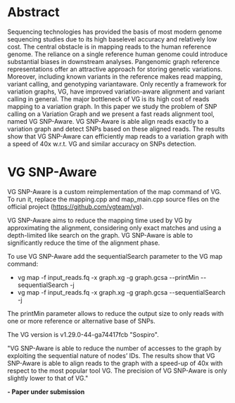 
# Abstract
Sequencing technologies has provided the basis of most modern genome sequencing studies due to its high baselevel accuracy and relatively low cost. The central obstacle is in
mapping reads to the human reference genome. The reliance on a single reference human genome could introduce substantial biases in downstream analyses. Pangenomic graph reference
representations offer an attractive approach for storing genetic variations. Moreover, including known variants in the reference makes read mapping, variant calling, and genotyping variantaware. Only recently a framework for variation graphs, VG, have improved variation-aware alignment and variant calling in general. The major bottleneck of VG is its high cost of reads mapping to a variation graph. In this paper we study the problem of SNP calling on a Variation Graph and we present a fast reads alignment tool, named VG SNP-Aware. VG SNP-Aware is able align reads exactly to a variation graph and detect SNPs based on these aligned reads. The results show that VG SNP-Aware can efficiently map
reads to a variation graph with a speed of 40x w.r.t. VG and similar accuracy on SNPs detection.



# VG SNP-Aware
 

VG SNP-Aware is a custom reimplementation of the map command of VG. 
To run it, replace the mapping.cpp and map_main.cpp source files on the official project (https://github.com/vgteam/vg). 

VG SNP-Aware aims to reduce the mapping time used by VG by approximating the alignment, considering only exact matches and using a depth-limited like
search on the graph. VG SNP-Aware is able to significantly reduce the time of the alignment phase. 

To use VG SNP-Aware add the sequentialSearch parameter to the VG map command:  
* vg map -f input_reads.fq -x graph.xg -g graph.gcsa --printMin --sequentialSearch -j
* vg map -f input_reads.fq -x graph.xg -g graph.gcsa --sequentialSearch -j

The printMin parameter allows to reduce the output size to only reads with one or more reference or alternative base of SNPs.

The  VG  version is v1.29.0-44-ga74417fcb "Sospiro".


"VG SNP-Aware is able to reduce the number of accesses to the graph by exploiting the sequential nature of nodes’ IDs. The results show that VG SNP-Aware is able to align
reads to the graph with a speed-up of 40x with respect to the most popular tool VG. The precision of VG SNP-Aware is only slightly lower to that of VG." 

**- Paper under submission**



